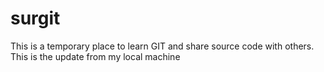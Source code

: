 # surgit
This is a temporary place to learn GIT and share source code with others.
This is the update from my local machine

